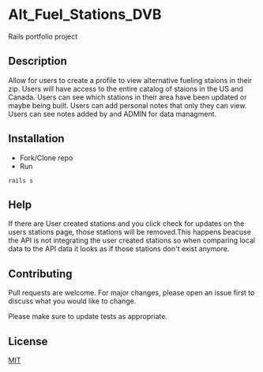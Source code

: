# Alt_Fuel_Stations_DVB
Rails portfolio project

## Description

Allow for users to create a profile to view alternative fueling staions in their zip.
Users will have access to the entire catalog of staions in the US and Canada.
Users can see which stations in their area have been updated or maybe being built.
Users can add personal notes that only they can view.
Users can see notes added by and ADMIN for data managment.
## Installation

* Fork/Clone repo
* Run
```
rails s 
```
## Help
If there are User created stations and you click check for updates on the users stations 
page, those stations will be removed.This happens beacuse the API is not integrating the
user created stations so when comparing local data to the API data it looks as if those 
stations don't exist anymore.

## Contributing
Pull requests are welcome. For major changes, please open an issue first to discuss what you would like to change.

Please make sure to update tests as appropriate.

## License
[MIT](https://choosealicense.com/licenses/mit/)

